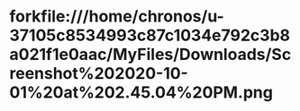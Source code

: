 # forkfile:///home/chronos/u-37105c8534993c87c1034e792c3b8a021f1e0aac/MyFiles/Downloads/Screenshot%202020-10-01%20at%202.45.04%20PM.png
